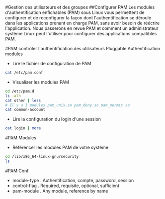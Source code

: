 #Gestion des utilisateurs et des groupes
##Configurer PAM
Les modules d'authentification enfichables (PAM) sous Linux vous permettent de configurer et de reconfigurer la façon dont l'authentification se déroule dans les applications prenant en charge PAM, sans avoir besoin de réécrire l'application.
Nous passerons en revue PAM et comment un administrateur système Linux peut l'utiliser pour configurer des applications compatibles PAM.

#PAM contrôler l'authentification des utilisateurs
Pluggable Authentification modules

- Lire le fichier de configuration de PAM
```bash
cat /etc/pam.conf
```

- Visualiser les modules PAM
```bash
cd /etc/pam.d
ls -alh
cat other | less
# Il y a 3 modules pam_unix.so pam_deny.so pam_permit.so
cat common-account
```

- Lire la configuration du login d'une session
```bash
cat login | more
```

#PAM Modules
- Référencer les modules PAM de votre système
```bash
cd /lib/x86_64-linux-gnu/security
ls
```

#PAM Conf
- module-type
    . Authentification, compte, password, session
- control-flag 
    . Required, requisite, optional, sufficient
- pam-module
    . Any module, reference by name

